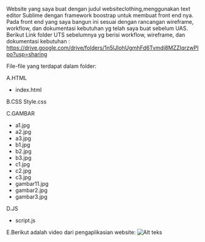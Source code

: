 Website yang saya buat dengan judul websiteclothing,menggunakan text editor Sublime dengan framework boostrap untuk membuat front end nya. Pada front end yang saya bangun ini sesuai dengan rancangan wireframe, workflow, dan dokumentasi kebutuhan yg telah saya buat sebelum UAS. Berikut Link folder UTS sebelumnya yg berisi workflow, wireframe, dan dokumentasi kebutuhan : 
https://drive.google.com/drive/folders/1n5lJlohUgmhFd6Tvmdj8MZZIqrzwPIpo?usp=sharing

File-file yang terdapat dalam folder:

A.HTML 
- index.html

B.CSS
Style.css

C.GAMBAR
- a1.jpg
- a2.jpg
- a3.jpg
- b1.jpg
- b2.jpg
- b3.jpg
- c1.jpg
- c2.jpg
- c3.jpg
- gambar11.jpg
- gambar2.jpg
- gambar3.jpg

D.JS
- script.js

E.Berikut adalah video dari pengaplikasian website:
![Alt teks](https://user-images.githubusercontent.com/77947614/106436645-f0121e00-64a6-11eb-8041-f2825f32d135.gif)
